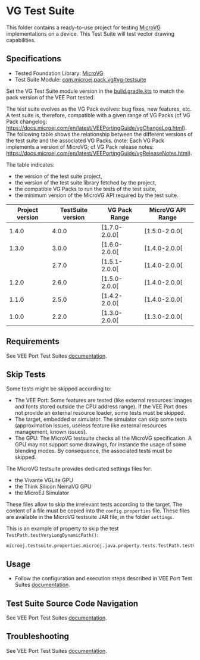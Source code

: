 # VG Test Suite

This folder contains a ready-to-use project for testing [MicroVG](https://docs.microej.com/en/latest/VEEPortingGuide/vg.html) implementations on a device.
This Test Suite will test vector drawing capabilities.

## Specifications

- Tested Foundation Library: [MicroVG](https://repository.microej.com/modules/ej/api/microvg/)
- Test Suite Module: [com.microej.pack.vg#vg-testsuite](https://repository.microej.com/modules/com/microej/pack/vg/vg-testsuite/)

Set the VG Test Suite module version in the [build.gradle.kts](build.gradle.kts) to match the pack version of the VEE Port
tested.

The test suite evolves as the VG Pack evolves: bug fixes, new features, etc.
A test suite is, therefore, compatible with a given range of VG Packs (cf VG Pack changelog: https://docs.microej.com/en/latest/VEEPortingGuide/vgChangeLog.html).
The following table shows the relationship between the different versions of the test suite and the associated VG Packs.
(note: Each VG Pack implements a version of MicroVG; cf VG Pack release notes: https://docs.microej.com/en/latest/VEEPortingGuide/vgReleaseNotes.html).

The table indicates:

* the version of the test suite project,
* the version of the test suite library fetched by the project,
* the compatible VG Packs to run the tests of the test suite,
* the minimum version of the MicroVG API required by the test suite.

| Project version | TestSuite version | VG Pack Range   | MicroVG API Range |
|-----------------|-------------------|-----------------|-------------------|
| 1.4.0           | 4.0.0             | [1.7.0-2.0.0[   | [1.5.0-2.0.0[     |
| 1.3.0           | 3.0.0             | [1.6.0-2.0.0[   | [1.4.0-2.0.0[     |
|                 | 2.7.0             | [1.5.1-2.0.0[   | [1.4.0-2.0.0[     |
| 1.2.0           | 2.6.0             | [1.5.0-2.0.0[   | [1.4.0-2.0.0[     |
| 1.1.0           | 2.5.0             | [1.4.2-2.0.0[   | [1.4.0-2.0.0[     |
| 1.0.0           | 2.2.0             | [1.3.0-2.0.0[   | [1.3.0-2.0.0[     |

## Requirements

See VEE Port Test Suites [documentation](../README.md).

## Skip Tests

Some tests might be skipped according to:

* The VEE Port: Some features are tested (like external resources: images and fonts stored outside the CPU address range). If the VEE Port does not provide an external resource loader, some tests must be skipped.
* The target, embedded or simulator. The simulator can skip some tests (approximation issues, useless feature like external resources management, known issues).
* The GPU: The MicroVG testsuite checks all the MicroVG specification. A GPU may not support some drawings, for instance the usage of some blending modes. By consequence, the associated tests must be skipped.

The MicroVG testsuite provides dedicated settings files for:

* the Vivante VGLite GPU
* the Think Silicon NemaVG GPU
* the MicroEJ Simulator

These files allow to skip the irrelevant tests according to the target.
The content of a file must be copied into the `config.properties` file.
These files are available in the MicroVG testsuite JAR file, in the folder `settings`.

This is an example of property to skip the test `TestPath.testVeryLongDynamicPath()`:

```
microej.testsuite.properties.microej.java.property.tests.TestPath.testVeryLongDynamicPath.skip=true
```

## Usage

- Follow the configuration and execution steps described in VEE Port Test Suites [documentation](../README.md).

## Test Suite Source Code Navigation

See VEE Port Test Suites [documentation](../README.md).

## Troubleshooting

See VEE Port Test Suites [documentation](../README.md).
